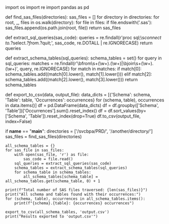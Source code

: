 import os
import re
import pandas as pd

def find_sas_files(directories):
    sas_files = []
    for directory in directories:
        for root, _, files in os.walk(directory):
            for file in files:
                if file.endswith('.sas'):
                    sas_files.append(os.path.join(root, file))
    return sas_files

def extract_sql_queries(sas_code):
    queries = re.findall(r'proc sql;\s*connect to.*?select.*?from.*?quit;', sas_code, re.DOTALL | re.IGNORECASE)
    return queries

def extract_schema_tables(sql_queries):
    schema_tables = set()
    for query in sql_queries:
        matches = re.findall(r'\bfrom\s+(\w+)\.(\w+)|\bjoin\s+(\w+)\.(\w+)', query, re.IGNORECASE)
        for match in matches:
            if match[0]:
                schema_tables.add((match[0].lower(), match[1].lower()))
            elif match[2]:
                schema_tables.add((match[2].lower(), match[3].lower()))
    return schema_tables

def export_to_csv(data, output_file):
    data_dicts = [{'Schema': schema, 'Table': table, 'Occurrences': occurrences} for (schema, table), occurrences in data.items()]
    df = pd.DataFrame(data_dicts)
    df = df.groupby(['Schema', 'Table'])['Occurrences'].sum().reset_index()
    df = df.sort_values(by=['Schema', 'Table']).reset_index(drop=True)
    df.to_csv(output_file, index=False)

if __name__ == "__main__":
    directories = ['/svcbpa/PRD/', '/another/directory/']
    sas_files = find_sas_files(directories)
    
    all_schema_tables = {}
    for sas_file in sas_files:
        with open(sas_file, 'r') as file:
            sas_code = file.read()
        sql_queries = extract_sql_queries(sas_code)
        schema_tables = extract_schema_tables(sql_queries)
        for schema_table in schema_tables:
            all_schema_tables[schema_table] = all_schema_tables.get(schema_table, 0) + 1

    print(f"Total number of SAS files traversed: {len(sas_files)}")
    print("All schema and tables found with their occurrences:")
    for (schema, table), occurrences in all_schema_tables.items():
        print(f"{schema}.{table}: {occurrences} occurrences")

    export_to_csv(all_schema_tables, 'output.csv')
    print("Results exported to 'output.csv'")
